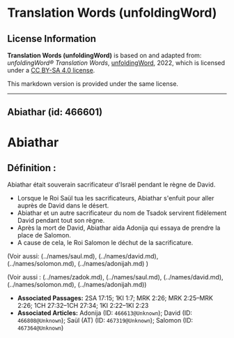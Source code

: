 # Translation Words (unfoldingWord)

## License Information

**Translation Words (unfoldingWord)** is based on and adapted from: _unfoldingWord® Translation Words_, [unfoldingWord](https://unfoldingword.org/utw), 2022, which is licensed under a [CC BY-SA 4.0 license](https://creativecommons.org/licenses/by-sa/4.0/legalcode.en).

This markdown version is provided under the same license.



--------------------------------

## Abiathar (id: 466601)

Abiathar
========

Définition :
------------

Abiathar était souverain sacrificateur d'Israël pendant le règne de David.

* Lorsque le Roi Saül tua les sacrificateurs, Abiathar s'enfuit pour aller auprès de David dans le désert.
* Abiathar et un autre sacrificateur du nom de Tsadok servirent fidèlement David pendant tout son règne.
* Après la mort de David, Abiathar aida Adonija qui essaya de prendre la place de Salomon.
* A cause de cela, le Roi Salomon le déchut de la sacrificature.

(Voir aussi: (../names/saul.md), (../names/david.md), (../names/solomon.md), (../names/adonijah.md) )

(Voir aussi : (../names/zadok.md), (../names/saul.md), (../names/david.md), (../names/solomon.md), (../names/adonijah.md))

* **Associated Passages:** 2SA 17:15; 1KI 1:7; MRK 2:26; MRK 2:25–MRK 2:26; 1CH 27:32–1CH 27:34; 1KI 2:22–1KI 2:23
* **Associated Articles:** Adonija (ID: `466613@Unknown`); David (ID: `466808@Unknown`); Saül (AT) (ID: `467319@Unknown`); Salomon (ID: `467364@Unknown`)

